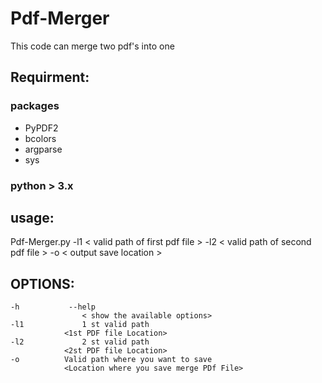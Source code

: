 # Pdf-Merger

This code can merge two pdf's into one

## Requirment:


### packages 

- PyPDF2
- bcolors
- argparse
- sys

### python > 3.x 

## usage: 

Pdf-Merger.py  -l1 < valid path of first pdf file > -l2 < valid path of second pdf file > -o < output save location >


## OPTIONS:

```
-h           --help    
             	< show the available options>
-l1             1 st valid path
	  		<1st PDF file Location>
-l2             2 st valid path
	  		<2st PDF file Location>
-o	        Valid path where you want to save
			<Location where you save merge PDf File>
 ```
